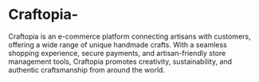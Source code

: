 # Craftopia-
 Craftopia is an e-commerce platform connecting artisans with customers, offering a wide range of unique handmade crafts. With a seamless shopping experience, secure payments, and artisan-friendly store management tools, Craftopia promotes creativity, sustainability, and authentic craftsmanship from around the world.
